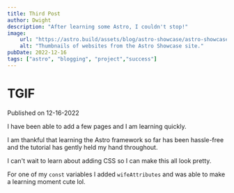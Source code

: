 ```yaml
---
title: Third Post
author: Dwight
description: "After learning some Astro, I couldn't stop!"
image: 
    url: "https://astro.build/assets/blog/astro-showcase/astro-showcase-screenshot.jpg"
    alt: "Thumbnails of websites from the Astro Showcase site."
pubDate: 2022-12-16
tags: ["astro", "blogging", "project","success"]
---
```


# TGIF

Published on 12-16-2022

I have been able to add a few pages and I am learning quickly.

I am thankful that learning the Astro framework so far has been hassle-free and the tutorial has gently held my hand throughout. 

I can't wait to learn about adding CSS so I can make this all look pretty. 

For one of my `const` variables I added `wifeAttributes` and was able to make a learning moment cute lol. 